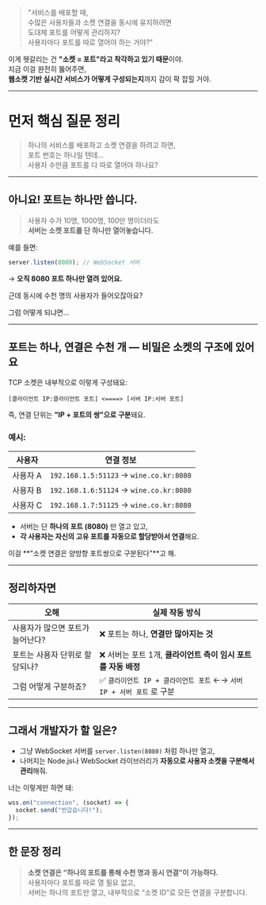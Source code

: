 > "서비스를 배포할 때,  
> 수많은 사용자들과 소켓 연결을 동시에 유지하려면  
> 도대체 포트를 어떻게 관리하지?  
> 사용자마다 포트를 따로 열어야 하는 거야?"

이게 헷갈리는 건 **"소켓 = 포트"라고 착각하고 있기 때문**이야.  
지금 이걸 완전히 뚫어주면,  
**웹소켓 기반 실시간 서비스가 어떻게 구성되는지**까지 감이 팍 잡힐 거야.

---

# 먼저 핵심 질문 정리

> 하나의 서비스를 배포하고 소켓 연결을 하려고 하면,  
> 포트 번호는 하나일 텐데…  
> 사용자 수만큼 포트를 다 따로 열어야 하나요?

---

## 아니요! 포트는 **하나만 씁니다.**

> 사용자 수가 10명, 1000명, 100만 명이더라도  
> **서버는 소켓 포트를 단 하나만 열어놓습니다.**

예를 들면:

```ts
server.listen(8080); // WebSocket 서버
```

→ **오직 8080 포트 하나만 열려 있어요.**

근데 동시에 수천 명의 사용자가 들어오잖아요?

그럼 어떻게 되냐면…

---

## 포트는 하나, 연결은 수천 개 — 비밀은 **소켓의 구조**에 있어요

TCP 소켓은 내부적으로 이렇게 구성돼요:

```
[클라이언트 IP:클라이언트 포트] <====> [서버 IP:서버 포트]
```

즉, 연결 단위는 **"IP + 포트의 쌍"으로 구분**돼요.

### 예시:

| 사용자   | 연결 정보                               |
| -------- | --------------------------------------- |
| 사용자 A | `192.168.1.5:51123` → `wine.co.kr:8080` |
| 사용자 B | `192.168.1.6:51124` → `wine.co.kr:8080` |
| 사용자 C | `192.168.1.7:51125` → `wine.co.kr:8080` |

- 서버는 단 **하나의 포트 (8080)** 만 열고 있고,
- **각 사용자는 자신의 고유 포트를 자동으로 할당받아서 연결**해요.

이걸 **"소켓 연결은 양방향 포트쌍으로 구분된다"**고 해.

---

## 정리하자면

| 오해                             | 실제 작동 방식                                                        |
| -------------------------------- | --------------------------------------------------------------------- |
| 사용자가 많으면 포트가 늘어난다? | ❌ 포트는 하나, **연결만 많아지는 것**                                |
| 포트는 사용자 단위로 할당되나?   | ❌ 서버는 포트 1개, **클라이언트 측이 임시 포트를 자동 배정**         |
| 그럼 어떻게 구분하죠?            | ✅ `클라이언트 IP + 클라이언트 포트` ←→ `서버 IP + 서버 포트` 로 구분 |

---

## 그래서 개발자가 할 일은?

- 그냥 WebSocket 서버를 `server.listen(8080)` 처럼 하나만 열고,
- 나머지는 Node.js나 WebSocket 라이브러리가 **자동으로 사용자 소켓을 구분해서 관리**해줘.

너는 이렇게만 하면 돼:

```ts
wss.on("connection", (socket) => {
  socket.send("반갑습니다!");
});
```

---

## 한 문장 정리

> **소켓 연결은 “하나의 포트를 통해 수천 명과 동시 연결”이 가능하다.**  
> 사용자마다 포트를 따로 열 필요 없고,  
> 서버는 하나의 포트만 열고, 내부적으로 “소켓 ID”로 모든 연결을 구분합니다.
